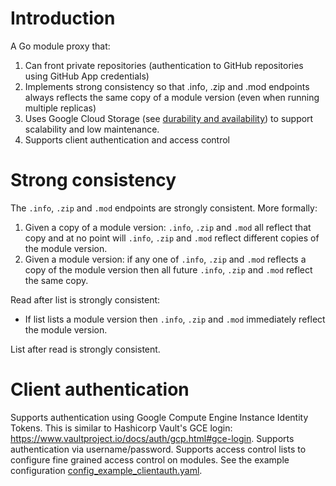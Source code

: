 # Introduction
A Go module proxy that:
1. Can front private repositories (authentication to GitHub repositories using GitHub App credentials)
1. Implements strong consistency so that .info, .zip and .mod endpoints always reflects the same copy of a module version (even when running multiple replicas)
1. Uses Google Cloud Storage (see [durability and availability](https://cloud.google.com/storage/docs/storage-classes)) to support scalability and low maintenance.
1. Supports client authentication and access control

# Strong consistency
The `.info`, `.zip` and `.mod` endpoints are strongly consistent. More formally:
1. Given a copy of a module version: `.info`, `.zip` and `.mod` all reflect that copy and at no point will `.info`, `.zip` and `.mod` reflect different copies of the module version.
2. Given a module version: if any one of `.info`, `.zip` and `.mod` reflects a copy of the module version then all future `.info`, `.zip` and `.mod` reflect the same copy.

Read after list is strongly consistent:
- If list lists a module version then `.info`, `.zip` and `.mod` immediately reflect the module version.

List after read is strongly consistent.

# Client authentication
Supports authentication using Google Compute Engine Instance Identity Tokens. This is similar to Hashicorp Vault's GCE login: https://www.vaultproject.io/docs/auth/gcp.html#gce-login.
Supports authentication via username/password.
Supports access control lists to configure fine grained access control on modules.
See the example configuration [config_example_clientauth.yaml](config_example_clientauth.yaml).
